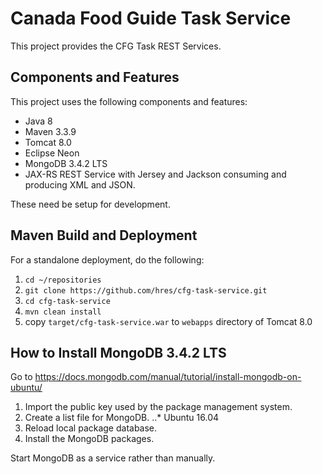 # Canada Food Guide Task Service

This project provides the CFG Task REST Services.
<!-- The service will use Drools Decision Table to implement the classification rules at the classification rules step. -->

## Components and Features

This project uses the following components and features:

<!-- * Drools Decision Table (Excel) -->
<!-- * Drools Eclipse Plugin -->
<!-- * Drools Runtime 6.5 -->
* Java 8
* Maven 3.3.9
* Tomcat 8.0
* Eclipse Neon
* MongoDB 3.4.2 LTS
* JAX-RS REST Service with Jersey and Jackson consuming and producing XML and JSON.

These need be setup for development.
<!-- For runtime, see below. -->

<!-- ## How to Set up Eclipse Plugins -->

<!-- * Install GEF [http://download.eclipse.org/tools/gef/updates/releases/](http://download.eclipse.org/tools/gef/updates/releases/) -->
<!-- * Install Drools: [http://download.jboss.org/drools/release/6.5.0.Final/org.drools.updatesite/](http://download.jboss.org/drools/release/6.5.0.Final/org.drools.updatesite/) -->

## Maven Build and Deployment

For a standalone deployment, do the following:

1. `cd ~/repositories`
2. `git clone https://github.com/hres/cfg-task-service.git`
3. `cd cfg-task-service`
4. `mvn clean install`
5. copy `target/cfg-task-service.war` to `webapps` directory of Tomcat 8.0

## How to Install MongoDB 3.4.2 LTS

Go to <https://docs.mongodb.com/manual/tutorial/install-mongodb-on-ubuntu/>

1. Import the public key used by the package management system.
2. Create a list file for MongoDB.
..* Ubuntu 16.04
3. Reload local package database.
4. Install the MongoDB packages.

Start MongoDB as a service rather than manually.

<!--

## How to Test Service

The service speaks XML and JSON:
* To `GET` JSON, set the request header `Accept` to `application/json`.
* To `POST` JSON input, set the request header `Content-Type` to `application/json`.
* To retrieve an array of sample food items: (from [http://localhost:8080/cfg-task-service](http://localhost:8080/cfg-task-service))
	* request with a criteria object:

	```json
	{
		"data-source"                          : "both",
		"food-recipe-name"                     : "blah blah blah",
		"food-recipe-code"                     : 12345,
		"commit-date-begin"                    : "2017-03-09",
		"commit-date-end"                      : "2017-09-03",
		"cnf-code"                             : 54321,
		"subgroup-code"                        : 9876,
		"cfg-tier"                             : 0,
		"recipe"                               : 2,
		"additives"                            : 1,
		"sodium"                               : 1,
		"sugar"                                : 1,
		"fat"                                  : 1,
		"transfat"                             : 1,
		"caffeine"                             : 1,
		"free-sugars"                          : 1,
		"sugar-substitutes"                    : 1,
		"reference-amount-missing"             : "on",
		"cfg-serving-missing"                  : "on",
		"tier-4-serving-missing"               : "on",
		"energy-value-missing"                 : "on",
		"cnf-code-missing"                     : "on",
		"recipe-rolled-up-down-missing"        : "on",
		"sodium-value-missing"                 : "on",
		"sugar-value-missing"                  : "on",
		"fat-value-missing"                    : "on",
		"transfat-value-missing"               : "on",
		"satfat-value-missing"                 : "on",
		"select-all-missing"                   : "on",
		"added-sodium-missing"                 : "on",
		"added-sugar-missing"                  : "on",
		"added-transfat-missing"               : "on",
		"added-caffeine-missing"               : "on",
		"added-free-sugars-missing"            : "on",
		"added-sugar-substitutes-missing"      : "on",
		"comments"                             : "blah blah blah",
		"commit-date-from"                     : "2017-03-09",
		"commit-date-to"                       : "2017-09-03",
		"reference-amount-last-updated"        : "on",
		"cfg-serving-last-updated"             : "on",
		"tier-4-serving-last-updated"          : "on",
		"energy-value-last-updated"            : "on",
		"cnf-code-last-updated"                : "on",
		"recipe-rolled-up-down-last-updated"   : "on",
		"sodium-value-last-updated"            : "on",
		"sugar-value-last-updated"             : "on",
		"fat-value-last-updated"               : "on",
		"transfat-value-last-updated"          : "on",
		"satfat-value-last-updated"            : "on",
		"select-all-last-updated"              : "on",
		"added-sodium-last-updated"            : "on",
		"added-sugar-last-updated"             : "on",
		"added-transfat-last-updated"          : "on",
		"added-caffeine-last-updated"          : "on",
		"added-free-sugars-last-updated"       : "on",
		"added-sugar-substitutes-last-updated" : "on"
	}
	```

	* response results in food item objects:

	```json
	{
		"type"                               : "CNF",
		"code"                               : "2",
		"name"                               : "Cheese souffle",
		"cnfCode"                            : "22",
		"cfgCode"                            : "8000",
		"cfgCodeCommitDate"                  : null,
		"energyKcal"                         : 0.0,
		"sodiumAmountPer100g"                : 0.0,
		"sodiumImputationReference"          : null,
		"sodiumImputationDate"               : null,
		"sugarAmountPer100g"                 : 0.0,
		"sugarImputationReference"           : null,
		"sugarImputationDate"                : null,
		"transfatAmountPer100g"              : 0.0,
		"transfatImputationReference"        : null,
		"transfatImputationDate"             : null,
		"satfatAmoutPer100g"                 : 0.0,
		"satfatImputationReference"          : null,
		"satfatImputationDate"               : null,
		"totalfatAmoutPer100g"               : 0.0,
		"totalfatImputationReference"        : null,
		"totalfatImputationDate"             : null,
		"containsAddedSodium"                : true,
		"containsAddedSodiumCommitDate"      : null,
		"containsAddedSugar"                 : true,
		"containsAddedSugarCommitDate"       : null,
		"containsFreeSugars"                 : true,
		"containsFreeSugarsCommitDate"       : null,
		"containsAddedFat"                   : true,
		"containsAddedFatCommitDate"         : null,
		"containsAddedTransfat"              : true,
		"containsAddedTransfatCommitDate"    : null,
		"containsCaffeine"                   : true,
		"containsCaffeineCommitDate"         : null,
		"containsSugarSubstitutes"           : true,
		"containsSugarSubstitutesCommitDate" : null,
		"referenceAmountG"                   : 100.38,
		"referenceAmountMeasure"             : "250ml",
		"referenceAmountCommitDate"          : null,
		"foodGuideServingG"                  : 0.0,
		"foodGuideServingMeasure"            : "no serving specified",
		"foodGuideCommitDate"                : null,
		"tier4ServingG"                      : 0.0,
		"tier4ServingMeasure"                : "0",
		"tier4ServingCommitDate"             : null,
		"rolledUp"                           : true,
		"rolledUpCommitDate"                 : null,
		"applySmallRaAdjustment"             : true,
		"replacementCode"                    : null,
		"comments"                           : null
	}, ...
	```

	```json
	{
		"type"                               : "CNF",
		"code"                               : "2",
		"name"                               : "Cheese souffle",
		"cnfCode"                            : "22",
		"cfgCode"                            : "8000",
		"cfgCodeCommitDate"                  : null,
		"energyKcal"                         : 0.0,
		"sodiumAmountPer100g"                : 0.0,
		"sodiumImputationReference"          : null,
		"sodiumImputationDate"               : null,
		"sugarAmountPer100g"                 : 0.0,
		"sugarImputationReference"           : null,
		"sugarImputationDate"                : null,
		"transfatAmountPer100g"              : 0.0,
		"transfatImputationReference"        : null,
		"transfatImputationDate"             : null,
		"satfatAmoutPer100g"                 : 0.0,
		"satfatImputationReference"          : null,
		"satfatImputationDate"               : null,
		"totalfatAmoutPer100g"               : 0.0,
		"totalfatImputationReference"        : null,
		"totalfatImputationDate"             : null,
		"containsAddedSodium"                : true,
		"containsAddedSodiumCommitDate"      : null,
		"containsAddedSugar"                 : true,
		"containsAddedSugarCommitDate"       : null,
		"containsFreeSugars"                 : true,
		"containsFreeSugarsCommitDate"       : null,
		"containsAddedFat"                   : true,
		"containsAddedFatCommitDate"         : null,
		"containsAddedTransfat"              : true,
		"containsAddedTransfatCommitDate"    : null,
		"containsCaffeine"                   : true,
		"containsCaffeineCommitDate"         : null,
		"containsSugarSubstitutes"           : true,
		"containsSugarSubstitutesCommitDate" : null,
		"referenceAmountG"                   : 100.38,
		"referenceAmountMeasure"             : "250ml",
		"referenceAmountCommitDate"          : null,
		"foodGuideServingG"                  : 0.0,
		"foodGuideServingMeasure"            : "no serving specified",
		"foodGuideCommitDate"                : null,
		"tier4ServingG"                      : 0.0,
		"tier4ServingMeasure"                : "0",
		"tier4ServingCommitDate"             : null,
		"rolledUp"                           : true,
		"rolledUpCommitDate"                 : null,
		"applySmallRaAdjustment"             : true,
		"replacementCode"                    : null,
		"comments"                           : null
	}, ...
	```

---

-->

<!-- * Set Food Flags -->

<!-- Use the sample array of food items to issue a POST request to URL: [http://localhost:8080/food-classification-service-poc/service/flags](http://localhost:8080/food-classification-service-poc/service/flags) -->
<!-- Set the request body to the sample array.  The returned sample food array should have some food flags set such as 'SugarAdded': true. -->


<!-- * Adjust Food Tiers -->

<!-- Use the returned array of food items from the flags step to issue a POST request to URL: [http://localhost:8080/food-classification-service-poc/service/tier-adjustments](http://localhost:8080/food-classification-service-poc/service/tier-adjustments). -->
<!-- Set the request body to the sample array.  The returned sample food array should have food tiers adjusted. -->


